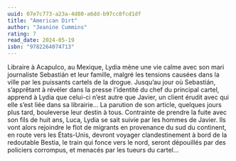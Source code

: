 ```yaml
---
uuid: 07e7c773-a23a-4d80-a6dd-b97cc8fcd1df
title: "American Dirt"
author: "Jeanine Cummins"
rating: 7
read_date: 2024-05-19
isbn: "9782264074713"
---
```


Libraire à Acapulco, au Mexique, Lydia mène une vie calme avec son mari journaliste Sebastián et leur famille, malgré les tensions causées dans la ville par les puissants cartels de la drogue. Jusqu’au jour où Sebastián, s’apprêtant à révéler dans la presse l’identité du chef du principal cartel, apprend à Lydia que celui-ci n’est autre que Javier, un client érudit avec qui elle s’est liée dans sa librairie... La parution de son article, quelques jours plus tard, bouleverse leur destin à tous.
Contrainte de prendre la fuite avec son fils de huit ans, Luca, Lydia se sait suivie par les hommes de Javier. Ils vont alors rejoindre le flot de migrants en provenance du sud du continent, en route vers les États-Unis, devront voyager clandestinement à bord de la redoutable Bestia, le train qui fonce vers le nord, seront dépouillés par des policiers corrompus, et menacés par les tueurs du cartel…